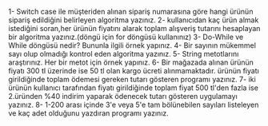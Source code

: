 1- Switch case ile müşteriden alınan sipariş numarasına göre hangi ürünün sipariş edildiğini belirleyen algoritma yazınız.
2- kullanıcıdan kaç ürün almak istediğini soran,her ürünün fiyatını alarak toplam alışveriş tutarını hesaplayan bir algoritma yazınız.(döngü için for döngüsü kullanınız)
3- Do-While ve While döngüsü nedir? Bununla ilgili örnek yapınız.
4- Bir sayının mükemmel sayı olup olmadığı kontrol eden algoritma yazınız.
5- String metotlarını araştırınız. Her bir metot için örnek yapınız.
6- Bir mağazada alınan ürünün fiyatı 300 tl üzerinde ise 50 tl olan kargo ücreti alınmamaktadır. ürünün fiyatı girildiğinde toplam ödemesi gereken tutarı gösteren programı yazınız.
7- iki ürünün kullanıcı tarafından fiyatı girildiğinde toplam fiyat 500 tl'den fazla ise 2.üründen %40 indirim yaparak ödenecek tutarı gösteren uygulamayı yazınız.
8- 1-200 arası içinde 3'e veya 5'e tam bölünebilen sayıları listeleyen ve kaç adet olduğunu yazdıran programı yazınız.
